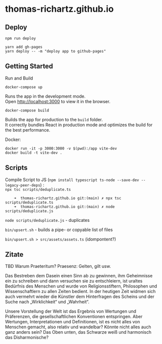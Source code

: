 # thomas-richartz.github.io


## Deploy

`npm run deploy`

`yarn add gh-pages`  
`yarn deploy -- -m "deploy app to github-pages"`


## Getting Started

Run and Build

    docker-compose up

Runs the app in the development mode.\
Open [http://localhost:3000](http://localhost:3000) to view it in the browser.

    docker-compose build

Builds the app for production to the `build` folder.\
It correctly bundles React in production mode and optimizes the build for the best performance.


Docker:

    docker run -it -p 3000:3000 -v $(pwd):/app vite-dev
    docker build -t vite-dev .


## Scripts


Compile Script to JS (`npm install typescript ts-node --save-dev --legacy-peer-deps`) :  
`npx tsc scripts/deduplicate.ts` 

        ➜  thomas-richartz.github.io git:(main) ✗ npx tsc scripts/deduplicate.ts
        ➜  thomas-richartz.github.io git:(main) ✗ node scripts/deduplicate.js   


`node scripts/deduplicate.js` - duplicates 

`bin/upsert.sh` - builds a pipe- or copyable list of files 

`bin/upsert.sh > src/assets/assets.ts`  (idompontent?)


## Zitate

TBD Warum Praeteritum? Praesenz: Gelten, gilt usw.

Das Bestreben dem Dasein einen Sinn ab zu gewinnen, ihm Geheimnisse ein zu schreiben und dann versuchen sie zu entschleiern, ist uraltes Bedürfnis des Menschen und wurde von Religionsstiftern, Philosophen und Wissenschaftlern zu allen Zeiten bedient. In der heutigen Zeit widmen sich auch vermehrt wieder die Künstler dem Hinterfragen des Scheins und der Suche nach „Wirklichkeit“ und „Wahrheit“.

Unsere Vorstellung der Welt ist das Ergebnis von Wertungen und Präferenzen, die gesellschaftlichen Konventionen entspringen. Aber Wertungen, Interpretationen und Definitionen, ist es nicht alles von Menschen gemacht, also relativ und wandelbar? Könnte nicht alles auch ganz anders sein? Das Oben unten, das Schwarze weiß und harmonisch das Disharmonische?



